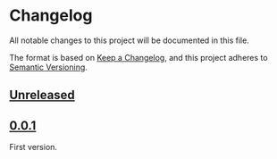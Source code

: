 <!-- markdownlint-configure-file {"MD024": { "siblings_only": true } } -->

# Changelog

All notable changes to this project will be documented in this file.

The format is based on [Keep a Changelog](https://keepachangelog.com/en/1.0.0/), and this project
adheres to [Semantic Versioning](https://semver.org/spec/v2.0.0.html).

## [Unreleased]

## [0.0.1]

First version.

[unreleased]: https://github.com/Tatsh/facetime-clear-badge/compare/v0.0.4...HEAD
[0.0.1]: https://github.com/Tatsh/facetime-clear-badge/releases/tag/v0.0.1
